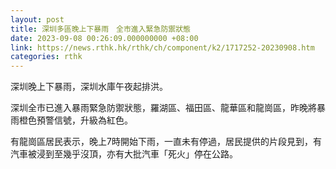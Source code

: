 ```yaml
---
layout: post
title: 深圳多區晚上下暴雨　全市進入緊急防禦狀態
date: 2023-09-08 00:26:09.000000000 +08:00
link: https://news.rthk.hk/rthk/ch/component/k2/1717252-20230908.htm
categories: rthk
---
```


深圳晚上下暴雨，深圳水庫午夜起排洪。

深圳全市已進入暴雨緊急防禦狀態，羅湖區、福田區、龍華區和龍崗區，昨晚將暴雨橙色預警信號，升級為紅色。

有龍崗區居民表示，晚上7時開始下雨，一直未有停過，居民提供的片段見到，有汽車被浸到至幾乎沒頂，亦有大批汽車「死火」停在公路。
